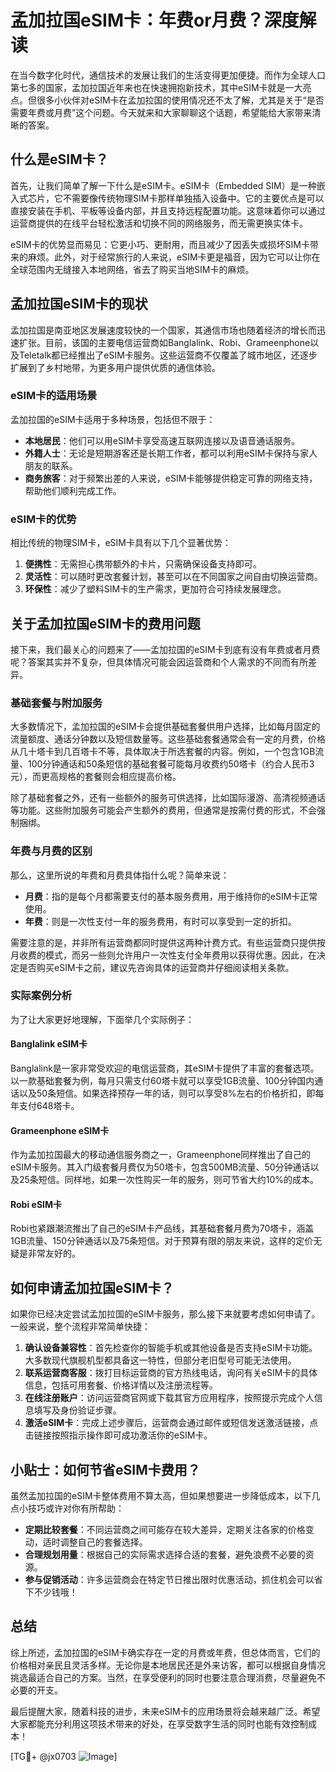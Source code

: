 # 孟加拉国eSIM卡：年费or月费？深度解读

在当今数字化时代，通信技术的发展让我们的生活变得更加便捷。而作为全球人口第七多的国家，孟加拉国近年来也在快速拥抱新技术，其中eSIM卡就是一大亮点。但很多小伙伴对eSIM卡在孟加拉国的使用情况还不太了解，尤其是关于“是否需要年费或月费”这个问题。今天就来和大家聊聊这个话题，希望能给大家带来清晰的答案。

## 什么是eSIM卡？

首先，让我们简单了解一下什么是eSIM卡。eSIM卡（Embedded SIM）是一种嵌入式芯片，它不需要像传统物理SIM卡那样单独插入设备中。它的主要优点是可以直接安装在手机、平板等设备内部，并且支持远程配置功能。这意味着你可以通过运营商提供的在线平台轻松激活和切换不同的网络服务，而无需更换实体卡。

eSIM卡的优势显而易见：它更小巧、更耐用，而且减少了因丢失或损坏SIM卡带来的麻烦。此外，对于经常旅行的人来说，eSIM卡更是福音，因为它可以让你在全球范围内无缝接入本地网络，省去了购买当地SIM卡的麻烦。

## 孟加拉国eSIM卡的现状

孟加拉国是南亚地区发展速度较快的一个国家，其通信市场也随着经济的增长而迅速扩张。目前，该国的主要电信运营商如Banglalink、Robi、Grameenphone以及Teletalk都已经推出了eSIM卡服务。这些运营商不仅覆盖了城市地区，还逐步扩展到了乡村地带，为更多用户提供优质的通信体验。

### eSIM卡的适用场景

孟加拉国的eSIM卡适用于多种场景，包括但不限于：

- **本地居民**：他们可以用eSIM卡享受高速互联网连接以及语音通话服务。
- **外籍人士**：无论是短期游客还是长期工作者，都可以利用eSIM卡保持与家人朋友的联系。
- **商务旅客**：对于频繁出差的人来说，eSIM卡能够提供稳定可靠的网络支持，帮助他们顺利完成工作。

### eSIM卡的优势

相比传统的物理SIM卡，eSIM卡具有以下几个显著优势：

1. **便携性**：无需担心携带额外的卡片，只需确保设备支持即可。
2. **灵活性**：可以随时更改套餐计划，甚至可以在不同国家之间自由切换运营商。
3. **环保性**：减少了塑料SIM卡的生产需求，更加符合可持续发展理念。

## 关于孟加拉国eSIM卡的费用问题

接下来，我们最关心的问题来了——孟加拉国的eSIM卡到底有没有年费或者月费呢？答案其实并不复杂，但具体情况可能会因运营商和个人需求的不同而有所差异。

### 基础套餐与附加服务

大多数情况下，孟加拉国的eSIM卡会提供基础套餐供用户选择，比如每月固定的流量额度、通话分钟数以及短信数量等。这些基础套餐通常会有一定的月费，价格从几十塔卡到几百塔卡不等，具体取决于所选套餐的内容。例如，一个包含1GB流量、100分钟通话和50条短信的基础套餐可能每月收费约50塔卡（约合人民币3元），而更高规格的套餐则会相应提高价格。

除了基础套餐之外，还有一些额外的服务可供选择，比如国际漫游、高清视频通话等功能。这些附加服务可能会产生额外的费用，但通常是按需付费的形式，不会强制捆绑。

### 年费与月费的区别

那么，这里所说的年费和月费具体指什么呢？简单来说：

- **月费**：指的是每个月都需要支付的基本服务费用，用于维持你的eSIM卡正常使用。
- **年费**：则是一次性支付一年的服务费用，有时可以享受到一定的折扣。

需要注意的是，并非所有运营商都同时提供这两种计费方式。有些运营商只提供按月收费的模式，而另一些则允许用户一次性支付全年费用以获得优惠。因此，在决定是否购买eSIM卡之前，建议先咨询具体的运营商并仔细阅读相关条款。

### 实际案例分析

为了让大家更好地理解，下面举几个实际例子：

#### Banglalink eSIM卡

Banglalink是一家非常受欢迎的电信运营商，其eSIM卡提供了丰富的套餐选项。以一款基础套餐为例，每月只需支付60塔卡就可以享受1GB流量、100分钟国内通话以及50条短信。如果选择预存一年的话，则可以享受8%左右的价格折扣，即每年支付648塔卡。

#### Grameenphone eSIM卡

作为孟加拉国最大的移动通信服务商之一，Grameenphone同样推出了自己的eSIM卡服务。其入门级套餐月费仅为50塔卡，包含500MB流量、50分钟通话以及25条短信。同样地，如果一次性购买一年的服务，则可节省大约10%的成本。

#### Robi eSIM卡

Robi也紧跟潮流推出了自己的eSIM卡产品线，其基础套餐月费为70塔卡，涵盖1GB流量、150分钟通话以及75条短信。对于预算有限的朋友来说，这样的定价无疑是非常友好的。

## 如何申请孟加拉国eSIM卡？

如果你已经决定尝试孟加拉国的eSIM卡服务，那么接下来就要考虑如何申请了。一般来说，整个流程非常简单快捷：

1. **确认设备兼容性**：首先检查你的智能手机或其他设备是否支持eSIM卡功能。大多数现代旗舰机型都具备这一特性，但部分老旧型号可能无法使用。
2. **联系运营商客服**：拨打目标运营商的官方热线电话，询问有关eSIM卡的具体信息，包括可用套餐、价格详情以及注册流程等。
3. **在线注册账户**：访问运营商官网或下载其官方应用程序，按照提示完成个人信息填写及身份验证步骤。
4. **激活eSIM卡**：完成上述步骤后，运营商会通过邮件或短信发送激活链接，点击链接按照指示操作即可成功激活你的eSIM卡。

## 小贴士：如何节省eSIM卡费用？

虽然孟加拉国的eSIM卡整体费用不算太高，但如果想要进一步降低成本，以下几点小技巧或许对你有所帮助：

- **定期比较套餐**：不同运营商之间可能存在较大差异，定期关注各家的价格变动，适时调整自己的套餐选择。
- **合理规划用量**：根据自己的实际需求选择合适的套餐，避免浪费不必要的资源。
- **参与促销活动**：许多运营商会在特定节日推出限时优惠活动，抓住机会可以省下不少钱哦！

## 总结

综上所述，孟加拉国的eSIM卡确实存在一定的月费或年费，但总体而言，它们的价格相对亲民且灵活多样。无论你是本地居民还是外来访客，都可以根据自身情况挑选最适合自己的方案。当然，在享受便利的同时也要注意合理消费，尽量避免不必要的开支。

最后提醒大家，随着科技的进步，未来eSIM卡的应用场景将会越来越广泛。希望大家都能充分利用这项技术带来的好处，在享受数字生活的同时也能有效控制成本！

[TG💪+ @jx0703 ![Image](https://github.com/user-attachments/assets/dbca1d08-cadb-493c-b0ec-ad6f7a83f270)]